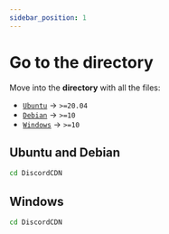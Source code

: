 ```yaml
---
sidebar_position: 1
---
```


# Go to the directory

Move into the **directory** with all the files:

- [`Ubuntu`](#ubuntu-and-debian) → `>=20.04`
- [`Debian`](#ubuntu-and-debian) → `>=10`
- [`Windows`](#windows) → `>=10`

## Ubuntu and Debian

```bash
cd DiscordCDN
```

## Windows

```bat
cd DiscordCDN
```
